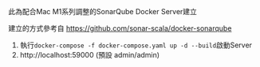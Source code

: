 此為配合Mac M1系列調整的SonarQube Docker Server建立

建立的方式參考自 https://github.com/sonar-scala/docker-sonarqube

1. 執行`docker-compose -f docker-compose.yaml up -d --build`啟動Server
2. http://localhost:59000 (預設 admin/admin)